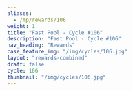```yaml
---
aliases:
  - /mp/rewards/106
weight: 1
title: "Fast Pool - Cycle #106"
description: "Fast Pool - Cycle #106"
nav_heading: "Rewards"
case_feature_img: "/img/cycles/106.jpg"
layout: "rewards-combined"
draft: false
cycle: 106
thumbnail: "/img/cycles/106.jpg"
---
```


